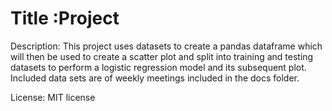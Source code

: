 # Title :Project

Description:    This project uses datasets to create a pandas dataframe which will then be used to create a scatter plot and split into training and testing datasets to perform a logistic regression model and its subsequent plot. Included data sets are of weekly meetings included in the docs folder.

License: MIT license
